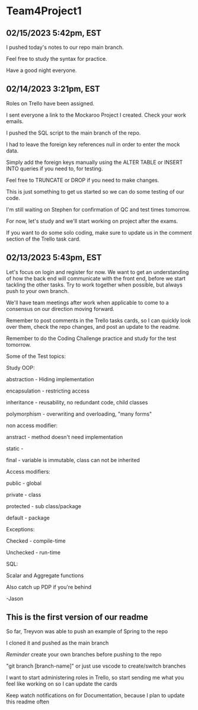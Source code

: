 # Team4Project1

## 02/15/2023 5:42pm, EST

I pushed today's notes to our repo main branch.

Feel free to study the syntax for practice.

Have a good night everyone.

## 02/14/2023 3:21pm, EST

Roles on Trello have been assigned.

I sent everyone a link to the Mockaroo Project I created. Check your work emails.

I pushed the SQL script to the main branch of the repo.

I had to leave the foreign key references null in order to enter the mock data.

Simply add the foreign keys manually using the ALTER TABLE or INSERT INTO queries if you need to, for testing.

Feel free to TRUNCATE or DROP if you need to make changes.

This is just something to get us started so we can do some testing of our code.

I'm still waiting on Stephen for confirmation of QC and test times tomorrow.

For now, let's study and we'll start working on project after the exams.

If you want to do some solo coding, make sure to update us in the comment section of the Trello task card.


## 02/13/2023 5:43pm, EST

Let's focus on login and register for now. We want to get an understanding of how the back end will communicate with the front end, before we start tackling the other tasks. Try to work together when possible, but always push to your own branch.

We'll have team meetings after work when applicable to come to a consensus on our direction moving forward.

Remember to post comments in the Trello tasks cards, so I can quickly look over them, check the repo changes, and post an update to the readme.

Remember to do the Coding Challenge practice and study for the test tomorrow.

Some of the Test topics:

Study OOP:

abstraction - Hiding implementation

encapsulation - restricting access

inheritance - reusability, no redundant code, child classes

polymorphism - overwriting and overloading, "many forms"


non access modifier:

anstract - method doesn't need implementation

static - 

final - variable is immutable, class can not be inherited


Access modifiers:

public - global

private - class

protected - sub class/package

default - package


Exceptions:

Checked - compile-time

Unchecked - run-time


SQL:

Scalar and Aggregate functions


Also catch up PDP if you're behind


-Jason

## This is the first version of our readme

So far, Treyvon was able to push an example of Spring to the repo

I cloned it and pushed as the main branch

*Reminder* create your own branches before pushing to the repo

"git branch [branch-name]" or just use vscode to create/switch branches

I want to start administering roles in Trello, so start sending me what you feel like working on so I can update the cards

Keep watch notifications on for Documentation, because I plan to update this readme often

